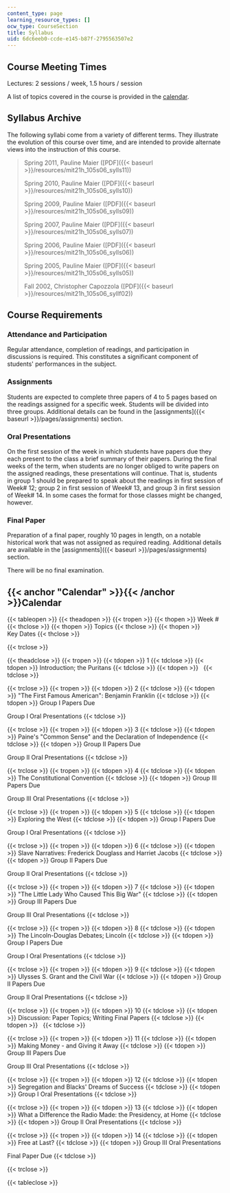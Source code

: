 ```yaml
---
content_type: page
learning_resource_types: []
ocw_type: CourseSection
title: Syllabus
uid: 6dc6eeb0-ccde-e145-b87f-2795563507e2
---
```


Course Meeting Times
--------------------

Lectures: 2 sessions / week, 1.5 hours / session

A list of topics covered in the course is provided in the [calendar](#Calendar).

Syllabus Archive
----------------

The following syllabi come from a variety of different terms. They illustrate the evolution of this course over time, and are intended to provide alternate views into the instruction of this course.

> Spring 2011, Pauline Maier ([PDF]({{< baseurl >}}/resources/mit21h_105s06_sylls11))
> 
> Spring 2010, Pauline Maier ([PDF]({{< baseurl >}}/resources/mit21h_105s06_sylls10))
> 
> Spring 2009, Pauline Maier ([PDF]({{< baseurl >}}/resources/mit21h_105s06_sylls09))
> 
> Spring 2007, Pauline Maier ([PDF]({{< baseurl >}}/resources/mit21h_105s06_sylls07))
> 
> Spring 2006, Pauline Maier ([PDF]({{< baseurl >}}/resources/mit21h_105s06_sylls06))
> 
> Spring 2005, Pauline Maier ([PDF]({{< baseurl >}}/resources/mit21h_105s06_sylls05))
> 
> Fall 2002, Christopher Capozzola ([PDF]({{< baseurl >}}/resources/mit21h_105s06_syllf02))

Course Requirements
-------------------

### Attendance and Participation

Regular attendance, completion of readings, and participation in discussions is required. This constitutes a significant component of students' performances in the subject.

### Assignments

Students are expected to complete three papers of 4 to 5 pages based on the readings assigned for a specific week. Students will be divided into three groups. Additional details can be found in the [assignments]({{< baseurl >}}/pages/assignments) section.

### Oral Presentations

On the first session of the week in which students have papers due they each present to the class a brief summary of their papers. During the final weeks of the term, when students are no longer obliged to write papers on the assigned readings, these presentations will continue. That is, students in group 1 should be prepared to speak about the readings in first session of Week# 12; group 2 in first session of Week# 13, and group 3 in first session of Week# 14. In some cases the format for those classes might be changed, however.

### Final Paper

Preparation of a final paper, roughly 10 pages in length, on a notable historical work that was not assigned as required reading. Additional details are available in the [assignments]({{< baseurl >}}/pages/assignments) section.

There will be no final examination.

{{< anchor "Calendar" >}}{{< /anchor >}}Calendar
------------------------------------------------

{{< tableopen >}}
{{< theadopen >}}
{{< tropen >}}
{{< thopen >}}
Week #
{{< thclose >}}
{{< thopen >}}
Topics
{{< thclose >}}
{{< thopen >}}
Key Dates
{{< thclose >}}

{{< trclose >}}

{{< theadclose >}}
{{< tropen >}}
{{< tdopen >}}
1
{{< tdclose >}}
{{< tdopen >}}
Introduction; the Puritans
{{< tdclose >}}
{{< tdopen >}}
 
{{< tdclose >}}

{{< trclose >}}
{{< tropen >}}
{{< tdopen >}}
2
{{< tdclose >}}
{{< tdopen >}}
"The First Famous American": Benjamin Franklin
{{< tdclose >}}
{{< tdopen >}}
Group I Papers Due  
  
Group I Oral Presentations
{{< tdclose >}}

{{< trclose >}}
{{< tropen >}}
{{< tdopen >}}
3
{{< tdclose >}}
{{< tdopen >}}
Paine's "Common Sense" and the Declaration of Independence
{{< tdclose >}}
{{< tdopen >}}
Group II Papers Due  
  
Group II Oral Presentations
{{< tdclose >}}

{{< trclose >}}
{{< tropen >}}
{{< tdopen >}}
4
{{< tdclose >}}
{{< tdopen >}}
The Constitutional Convention
{{< tdclose >}}
{{< tdopen >}}
Group III Papers Due  
  
Group III Oral Presentations
{{< tdclose >}}

{{< trclose >}}
{{< tropen >}}
{{< tdopen >}}
5
{{< tdclose >}}
{{< tdopen >}}
Exploring the West
{{< tdclose >}}
{{< tdopen >}}
Group I Papers Due  
  
Group I Oral Presentations
{{< tdclose >}}

{{< trclose >}}
{{< tropen >}}
{{< tdopen >}}
6
{{< tdclose >}}
{{< tdopen >}}
Slave Narratives: Frederick Douglass and Harriet Jacobs
{{< tdclose >}}
{{< tdopen >}}
Group II Papers Due  
  
Group II Oral Presentations
{{< tdclose >}}

{{< trclose >}}
{{< tropen >}}
{{< tdopen >}}
7
{{< tdclose >}}
{{< tdopen >}}
"The Little Lady Who Caused This Big War"
{{< tdclose >}}
{{< tdopen >}}
Group III Papers Due  
  
Group III Oral Presentations
{{< tdclose >}}

{{< trclose >}}
{{< tropen >}}
{{< tdopen >}}
8
{{< tdclose >}}
{{< tdopen >}}
The Lincoln-Douglas Debates; Lincoln
{{< tdclose >}}
{{< tdopen >}}
Group I Papers Due  
  
Group I Oral Presentations
{{< tdclose >}}

{{< trclose >}}
{{< tropen >}}
{{< tdopen >}}
9
{{< tdclose >}}
{{< tdopen >}}
Ulysses S. Grant and the Civil War
{{< tdclose >}}
{{< tdopen >}}
Group II Papers Due  
  
Group II Oral Presentations
{{< tdclose >}}

{{< trclose >}}
{{< tropen >}}
{{< tdopen >}}
10
{{< tdclose >}}
{{< tdopen >}}
Discussion: Paper Topics; Writing Final Papers
{{< tdclose >}}
{{< tdopen >}}
 
{{< tdclose >}}

{{< trclose >}}
{{< tropen >}}
{{< tdopen >}}
11
{{< tdclose >}}
{{< tdopen >}}
Making Money - and Giving it Away
{{< tdclose >}}
{{< tdopen >}}
Group III Papers Due  
  
Group III Oral Presentations
{{< tdclose >}}

{{< trclose >}}
{{< tropen >}}
{{< tdopen >}}
12
{{< tdclose >}}
{{< tdopen >}}
Segregation and Blacks' Dreams of Success
{{< tdclose >}}
{{< tdopen >}}
Group I Oral Presentations
{{< tdclose >}}

{{< trclose >}}
{{< tropen >}}
{{< tdopen >}}
13
{{< tdclose >}}
{{< tdopen >}}
What a Difference the Radio Made: the Presidency, at Home
{{< tdclose >}}
{{< tdopen >}}
Group II Oral Presentations
{{< tdclose >}}

{{< trclose >}}
{{< tropen >}}
{{< tdopen >}}
14
{{< tdclose >}}
{{< tdopen >}}
Free at Last?
{{< tdclose >}}
{{< tdopen >}}
Group III Oral Presentations  
  
Final Paper Due
{{< tdclose >}}

{{< trclose >}}

{{< tableclose >}}